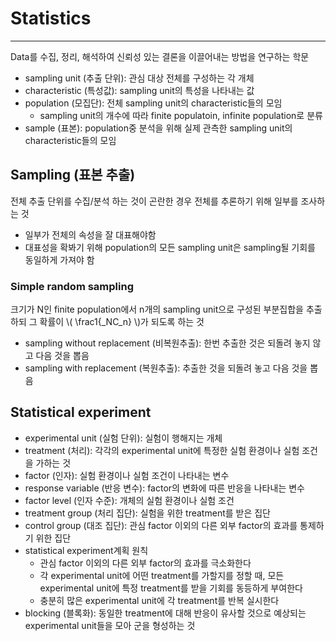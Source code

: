 # Statistics
---

Data를 수집, 정리, 해석하여 신뢰성 있는 결론을 이끌어내는 방법을 연구하는 학문
* sampling unit (추출 단위): 관심 대상 전체를 구성하는 각 개체
* characteristic (특성값): sampling unit의 특성을 나타내는 값
* population (모집단): 전체 sampling unit의 characteristic들의 모임
    * sampling unit의 개수에 따라 finite populatoin, infinite population로 분류
* sample (표본): population중 분석을 위해 실제 관측한 sampling unit의 characteristic들의 모임

## Sampling (표본 추출)
전체 추출 단위를 수집/분석 하는 것이 곤란한 경우 전체를 추론하기 위해 일부를 조사하는 것
* 일부가 전체의 속성을 잘 대표해야함
* 대표성을 확봐기 위해 population의 모든 sampling unit은 sampling될 기회를 동일하게 가져야 함

### Simple random sampling
크기가 N인 finite population에서 n개의 sampling unit으로 구성된 부분집합을 추출하되 그 확률이 \\( \frac1{_NC_n} \\)가 되도록 하는 것
* sampling without replacement (비복원추출): 한번 추출한 것은 되돌려 놓지 않고 다음 것을 뽑음
* sampling with replacement (복원추출): 추출한 것을 되돌려 놓고 다음 것을 뽑음

## Statistical experiment
* experimental unit (실험 단위): 실험이 행해지는 개체
* treatment (처리): 각각의 experimental unit에 특정한 실험 환경이나 실험 조건을 가하는 것
* factor (인자): 실험 환경이나 실험 조건이 나타내는 변수
* response variable (반응 변수): factor의 변화에 따른 반응을 나타내는 변수
* factor level (인자 수준): 개체의 실험 환경이나 실험 조건
* treatment group (처리 집단): 실험을 위한 treatment를 받은 집단
* control group (대조 집단): 관심 factor 이외의 다른 외부 factor의 효과를 통제하기 위한 집단
* statistical experiment계획 원칙
    * 관심 factor 이외의 다른 외부 factor의 효과를 극소화한다
    * 각 experimental unit에 어떤 treatment를 가할지를 정할 때, 모든 experimental unit에 특정 treatment를 받을 기회를 동등하게 부여한다
    * 충분히 많은 experimental unit에 각 treatment를 반복 실시한다
* blocking (블록화): 동일한 treatment에 대해 반응이 유사할 것으로 예상되는 experimental unit들을 모아 군을 형성하는 것